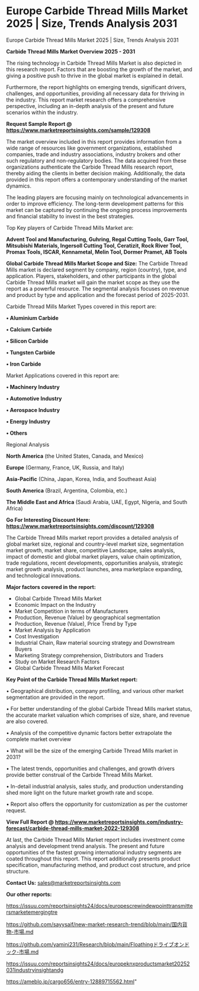 # Europe Carbide Thread Mills Market 2025 | Size, Trends Analysis 2031
Europe Carbide Thread Mills Market 2025 | Size, Trends Analysis 2031

<Strong> Carbide Thread Mills Market Overview 2025 - 2031</strong>

The rising technology in Carbide Thread Mills Market is also depicted in this research report. Factors that are boosting the growth of the market, and giving a positive push to thrive in the global market is explained in detail.

Furthermore, the report highlights on emerging trends, significant drivers, challenges, and opportunities, providing all necessary data for thriving in the industry. This report market research offers a comprehensive perspective, including an in-depth analysis of the present and future scenarios within the industry.

<strong>Request Sample Report @ <a href=https://www.marketreportsinsights.com/sample/129308>https://www.marketreportsinsights.com/sample/129308</a></strong>

The market overview included in this report provides information from a wide range of resources like government organizations, established companies, trade and industry associations, industry brokers and other such regulatory and non-regulatory bodies. The data acquired from these organizations authenticate the Carbide Thread Mills research report, thereby aiding the clients in better decision making. Additionally, the data provided in this report offers a contemporary understanding of the market dynamics.

The leading players are focusing mainly on technological advancements in order to improve efficiency. The long-term development patterns for this market can be captured by continuing the ongoing process improvements and financial stability to invest in the best strategies.

Top Key players of Carbide Thread Mills Market are:

<strong>Advent Tool and Manufacturing, Guhring, Regal Cutting Tools, Garr Tool, Mitsubishi Materials, Ingersoll Cutting Tool, Ceratizit, Rock River Tool, Promax Tools, ISCAR, Kennametal, Melin Tool, Dormer Pramet, AB Tools</strong>

<strong><b>Global Carbide Thread Mills Market Scope and Size:</b></strong>
The Carbide Thread Mills market is declared segment by company, region (country), type, and application. Players, stakeholders, and other participants in the global Carbide Thread Mills market will gain the market scope as they use the report as a powerful resource. The segmental analysis focuses on revenue and product by type and application and the forecast period of 2025-2031.

Carbide Thread Mills Market Types covered in this report are:

<strong>• Aluminium Carbide

• Calcium Carbide

• Silicon Carbide

• Tungsten Carbide

• Iron Carbide</strong>

Market Applications covered in this report are:

<strong>• Machinery Industry

• Automotive Industry

• Aerospace Industry

• Energy Industry

• Others</strong> 

Regional Analysis

<strong>North America</strong> (the United States, Canada, and Mexico)

<strong>Europe</strong> (Germany, France, UK, Russia, and Italy)

<strong>Asia-Pacific</strong> (China, Japan, Korea, India, and Southeast Asia)

<strong>South America</strong> (Brazil, Argentina, Colombia, etc.)

<strong>The Middle East and Africa</strong> (Saudi Arabia, UAE, Egypt, Nigeria, and South Africa)

<strong>Go For Interesting Discount Here: <a href=https://www.marketreportsinsights.com/discount/129308>https://www.marketreportsinsights.com/discount/129308</a></strong>

The Carbide Thread Mills market report provides a detailed analysis of global market size, regional and country-level market size, segmentation market growth, market share, competitive Landscape, sales analysis, impact of domestic and global market players, value chain optimization, trade regulations, recent developments, opportunities analysis, strategic market growth analysis, product launches, area marketplace expanding, and technological innovations.

<strong><b>Major factors covered in the report:</b></strong>
<ul>
  <li>Global Carbide Thread Mills Market </li>
  <li>Economic Impact on the Industry</li>
  <li>Market Competition in terms of Manufacturers</li>
  <li>Production, Revenue (Value) by geographical segmentation</li>
  <li>Production, Revenue (Value), Price Trend by Type</li>
  <li>Market Analysis by Application</li>
  <li>Cost Investigation</li>
  <li>Industrial Chain, Raw material sourcing strategy and Downstream Buyers</li>
  <li>Marketing Strategy comprehension, Distributors and Traders</li>
  <li>Study on Market Research Factors</li>
  <li>Global Carbide Thread Mills Market Forecast</li>
</ul>

<strong><b>Key Point of the Carbide Thread Mills Market report:</b></strong>

• Geographical distribution, company profiling, and various other market segmentation are provided in the report.

• For better understanding of the global Carbide Thread Mills market status, the accurate market valuation which comprises of size, share, and revenue are also covered.

• Analysis of the competitive dynamic factors better extrapolate the complete market overview

• What will be the size of the emerging Carbide Thread Mills market in 2031?

• The latest trends, opportunities and challenges, and growth drivers provide better construal of the Carbide Thread Mills Market.

• In-detail industrial analysis, sales study, and production understanding shed more light on the future market growth rate and scope.

• Report also offers the opportunity for customization as per the customer request.

<strong><b>View Full Report @ <a href=https://www.marketreportsinsights.com/industry-forecast/carbide-thread-mills-market-2022-129308>https://www.marketreportsinsights.com/industry-forecast/carbide-thread-mills-market-2022-129308</a></b></strong>


At last, the Carbide Thread Mills Market report includes investment come analysis and development trend analysis. The present and future opportunities of the fastest growing international industry segments are coated throughout this report. This report additionally presents product specification, manufacturing method, and product cost structure, and price structure.

<strong>Contact Us:</strong>
sales@marketreportsinsights.com

<strong>Our other reports:</strong>

<a href=https://issuu.com/reportsinsights24/docs/europescrewindewpointtransmittersmarketemergingtre>https://issuu.com/reportsinsights24/docs/europescrewindewpointtransmittersmarketemergingtre</a>

<a href=https://github.com/sayysaif/new-market-research-trend/blob/main/国内貨物-市場.md>https://github.com/sayysaif/new-market-research-trend/blob/main/国内貨物-市場.md</a>

<a href=https://github.com/yamini231/Research/blob/main/Floathingドライブオンドック-市場.md>https://github.com/yamini231/Research/blob/main/Floathingドライブオンドック-市場.md</a>

<a href=https://issuu.com/reportsinsights24/docs/europeknxproductsmarket20252031industryinsightandg>https://issuu.com/reportsinsights24/docs/europeknxproductsmarket20252031industryinsightandg</a>

<a href=https://ameblo.jp/cargo656/entry-12889715562.html>https://ameblo.jp/cargo656/entry-12889715562.html</a>"
